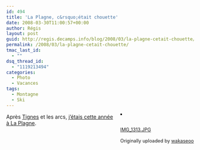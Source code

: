 ```yaml
---
id: 494
title: 'La Plagne, c&rsquo;était chouette'
date: 2008-03-30T11:00:57+00:00
author: Régis
layout: post
guid: http://regis.decamps.info/blog/2008/03/la-plagne-cetait-chouette/
permalink: /2008/03/la-plagne-cetait-chouette/
tmac_last_id:
  - ""
dsq_thread_id:
  - "1119213494"
categories:
  - Photo
  - Vacances
tags:
  - Montagne
  - Ski
---
```

<div style="float: right; margin-left: 10px; margin-bottom: 10px;">
  <a href="http://www.flickr.com/photos/wakaseoo/2372801841/" title="photo sharing"><img src="http://farm4.static.flickr.com/3166/2372801841_bc9990e3c4_m.jpg" alt="" style="border: solid 2px #000000;" /></a><br /> <br /> <span style="font-size: 0.9em; margin-top: 0px;"><br /> <a href="http://www.flickr.com/photos/wakaseoo/2372801841/">IMG_1313.JPG</a><br /> <br /> Originally uploaded by <a href="http://www.flickr.com/people/wakaseoo/">wakaseoo</a><br /> </span>
</div>

Après [Tignes](http://regis.decamps.info/blog/2006/01/skiera-bien-qui-skiera-le-dernier/) et les arcs, [j&rsquo;étais cette année à La Plagne](http://regis.decamps.info/blog/2008/03/la-montagne-ca-vous-gagne/).
  
<br clear="all" />